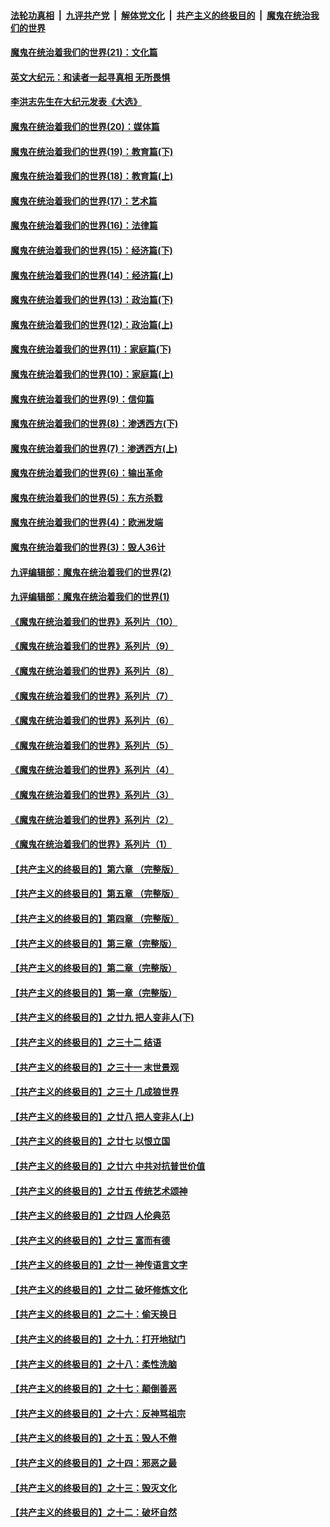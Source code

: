 

####  [法轮功真相](../../../../basic/blob/master/README.md?t=12151231) &nbsp;|&nbsp; [九评共产党](../../../../9ping.md/blob/master/README.md?t=12151231) &nbsp;|&nbsp; [解体党文化](../../../../jtdwh.md/blob/master/README.md?t=12151231)  &nbsp;|&nbsp; [共产主义的终极目的](../../../../gczydzjmd.md/blob/master/README.md?t=12151231) &nbsp;|&nbsp; [魔鬼在统治我们的世界](../../../../mgztzwmdsj.md/blob/master/README.md?t=12151231) 

#### [魔鬼在统治着我们的世界(21)：文化篇](../pages/nsc422/n10597706.md?t=12151231) 

#### [英文大纪元：和读者一起寻真相 无所畏惧](../pages/nsc422/n12542027.md?t=12151231) 

#### [李洪志先生在大纪元发表《大选》](../pages/nsc422/n12534746.md?t=12151231) 

#### [魔鬼在统治着我们的世界(20)：媒体篇](../pages/nsc422/n10586579.md?t=12151231) 

#### [魔鬼在统治着我们的世界(19)：教育篇(下)](../pages/nsc422/n10564808.md?t=12151231) 

#### [魔鬼在统治着我们的世界(18)：教育篇(上)](../pages/nsc422/n10526970.md?t=12151231) 

#### [魔鬼在统治着我们的世界(17)：艺术篇](../pages/nsc422/n10499093.md?t=12151231) 

#### [魔鬼在统治着我们的世界(16)：法律篇](../pages/nsc422/n10485969.md?t=12151231) 

#### [魔鬼在统治着我们的世界(15)：经济篇(下)](../pages/nsc422/n10469975.md?t=12151231) 

#### [魔鬼在统治着我们的世界(14)：经济篇(上)](../pages/nsc422/n10457370.md?t=12151231) 

#### [魔鬼在统治着我们的世界(13)：政治篇(下)](../pages/nsc422/n10448270.md?t=12151231) 

#### [魔鬼在统治着我们的世界(12)：政治篇(上)](../pages/nsc422/n10444576.md?t=12151231) 

#### [魔鬼在统治着我们的世界(11)：家庭篇(下)](../pages/nsc422/n10440961.md?t=12151231) 

#### [魔鬼在统治着我们的世界(10)：家庭篇(上)](../pages/nsc422/n10435448.md?t=12151231) 

#### [魔鬼在统治着我们的世界(9)：信仰篇](../pages/nsc422/n10432159.md?t=12151231) 

#### [魔鬼在统治着我们的世界(8)：渗透西方(下)](../pages/nsc422/n10429603.md?t=12151231) 

#### [魔鬼在统治着我们的世界(7)：渗透西方(上)](../pages/nsc422/n10426013.md?t=12151231) 

#### [魔鬼在统治着我们的世界(6)：输出革命](../pages/nsc422/n10421536.md?t=12151231) 

#### [魔鬼在统治着我们的世界(5)：东方杀戮](../pages/nsc422/n10417707.md?t=12151231) 

#### [魔鬼在统治着我们的世界(4)：欧洲发端](../pages/nsc422/n10414890.md?t=12151231) 

#### [魔鬼在统治着我们的世界(3)：毁人36计](../pages/nsc422/n10411583.md?t=12151231) 

#### [九评编辑部：魔鬼在统治着我们的世界(2)](../pages/nsc422/n10410036.md?t=12151231) 

#### [九评编辑部：魔鬼在统治着我们的世界(1)](../pages/nsc422/n10406825.md?t=12151231) 

#### [《魔鬼在统治着我们的世界》系列片（10）](../pages/nsc422/n12292670.md?t=12151231) 

#### [《魔鬼在统治着我们的世界》系列片（9）](../pages/nsc422/n12290859.md?t=12151231) 

#### [《魔鬼在统治着我们的世界》系列片（8）](../pages/nsc422/n12287445.md?t=12151231) 

#### [《魔鬼在统治着我们的世界》系列片（7）](../pages/nsc422/n12283425.md?t=12151231) 

#### [《魔鬼在统治着我们的世界》系列片（6）](../pages/nsc422/n12282314.md?t=12151231) 

#### [《魔鬼在统治着我们的世界》系列片（5）](../pages/nsc422/n12281419.md?t=12151231) 

#### [《魔鬼在统治着我们的世界》系列片（4）](../pages/nsc422/n12274024.md?t=12151231) 

#### [《魔鬼在统治着我们的世界》系列片（3）](../pages/nsc422/n12271322.md?t=12151231) 

#### [《魔鬼在统治着我们的世界》系列片（2）](../pages/nsc422/n12269049.md?t=12151231) 

#### [《魔鬼在统治着我们的世界》系列片（1）](../pages/nsc422/n12267575.md?t=12151231) 

#### [【共产主义的终极目的】第六章 （完整版）](../pages/nsc422/n11428913.md?t=12151231) 

#### [【共产主义的终极目的】第五章 （完整版）](../pages/nsc422/n11428912.md?t=12151231) 

#### [【共产主义的终极目的】第四章 （完整版）](../pages/nsc422/n11428907.md?t=12151231) 

#### [【共产主义的终极目的】第三章（完整版）](../pages/nsc422/n11428848.md?t=12151231) 

#### [【共产主义的终极目的】第二章（完整版）](../pages/nsc422/n11428831.md?t=12151231) 

#### [【共产主义的终极目的】第一章（完整版）](../pages/nsc422/n11417651.md?t=12151231) 

#### [【共产主义的终极目的】之廿九 把人变非人(下)](../pages/nsc422/n11344140.md?t=12151231) 

#### [【共产主义的终极目的】之三十二 结语](../pages/nsc422/n11360535.md?t=12151231) 

#### [【共产主义的终极目的】之三十一 末世景观](../pages/nsc422/n11351129.md?t=12151231) 

#### [【共产主义的终极目的】之三十 几成狼世界](../pages/nsc422/n11348280.md?t=12151231) 

#### [【共产主义的终极目的】之廿八 把人变非人(上)](../pages/nsc422/n11340492.md?t=12151231) 

#### [【共产主义的终极目的】之廿七 以恨立国](../pages/nsc422/n11336944.md?t=12151231) 

#### [【共产主义的终极目的】之廿六 中共对抗普世价值](../pages/nsc422/n11324785.md?t=12151231) 

#### [【共产主义的终极目的】之廿五 传统艺术颂神](../pages/nsc422/n11296396.md?t=12151231) 

#### [【共产主义的终极目的】之廿四 人伦典范](../pages/nsc422/n11296397.md?t=12151231) 

#### [【共产主义的终极目的】之廿三 富而有德](../pages/nsc422/n11283598.md?t=12151231) 

#### [【共产主义的终极目的】之廿一 神传语言文字](../pages/nsc422/n11263265.md?t=12151231) 

#### [【共产主义的终极目的】之廿二 破坏修炼文化](../pages/nsc422/n11245728.md?t=12151231) 

#### [【共产主义的终极目的】之二十：偷天换日](../pages/nsc422/n11238846.md?t=12151231) 

#### [【共产主义的终极目的】之十九：打开地狱门](../pages/nsc422/n11206376.md?t=12151231) 

#### [【共产主义的终极目的】之十八：柔性洗脑](../pages/nsc422/n11199994.md?t=12151231) 

#### [【共产主义的终极目的】之十七：颠倒善恶](../pages/nsc422/n11179782.md?t=12151231) 

#### [【共产主义的终极目的】之十六：反神骂祖宗](../pages/nsc422/n11166798.md?t=12151231) 

#### [【共产主义的终极目的】之十五：毁人不倦](../pages/nsc422/n11166792.md?t=12151231) 

#### [【共产主义的终极目的】之十四：邪恶之最](../pages/nsc422/n11150249.md?t=12151231) 

#### [【共产主义的终极目的】之十三：毁灭文化](../pages/nsc422/n11135227.md?t=12151231) 

#### [【共产主义的终极目的】之十二：破坏自然](../pages/nsc422/n11135214.md?t=12151231) 

